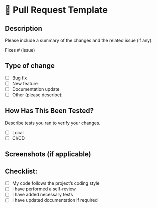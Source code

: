 # 📌 Pull Request Template

## Description
Please include a summary of the changes and the related issue (if any).

Fixes # (issue)

## Type of change
- [ ] Bug fix
- [ ] New feature
- [ ] Documentation update
- [ ] Other (please describe):

## How Has This Been Tested?
Describe tests you ran to verify your changes.

- [ ] Local
- [ ] CI/CD

## Screenshots (if applicable)

## Checklist:
- [ ] My code follows the project’s coding style
- [ ] I have performed a self-review
- [ ] I have added necessary tests
- [ ] I have updated documentation if required
